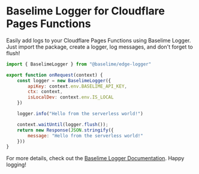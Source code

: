 # Baselime Logger for Cloudflare Pages Functions

Easily add logs to your Cloudflare Pages Functions using Baselime Logger. Just import the package, create a logger, log messages, and don't forget to flush!

```javascript
import { BaselimeLogger } from "@baselime/edge-logger"

export function onRequest(context) {
    const logger = new BaselimeLogger({
        apiKey: context.env.BASELIME_API_KEY,
        ctx: context,
        isLocalDev: context.env.IS_LOCAL
    })

    logger.info("Hello from the serverless world!")

    context.waitUntil(logger.flush());
    return new Response(JSON.stringify({
        message: "Hello from the serverless world!"
    }))
}
```
For more details, check out the [Baselime Logger Documentation](https://github.com/baselime/edge-logger). Happy logging!
